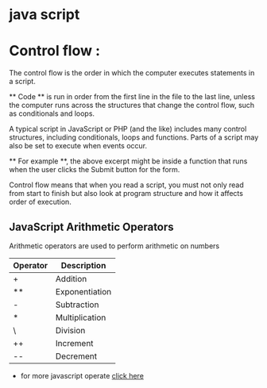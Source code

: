 # java script #

# Control flow :
The control flow is the order in which the computer executes statements in a script.

** Code ** is run in order from the first line in the file to the last line, unless the computer runs across the structures that change the control flow, such as conditionals and loops. 

A typical script in JavaScript or PHP (and the like) includes many control structures, including conditionals, loops and functions. Parts of a script may also be set to execute when events occur.

** For example **, the above excerpt might be inside a function that runs when the user clicks the Submit button for the form.

Control flow means that when you read a script, you must not only read from start to finish but also look at program structure and how it affects order of execution.
 ## JavaScript Arithmetic Operators
Arithmetic operators are used to perform arithmetic on numbers

| Operator      | Description |
| ----------- | ----------- |
| +      | Addition       |
| **   | Exponentiation        |
|-|Subtraction|
|* |Multiplication|
|\ |Division|
|++|Increment|
|--|Decrement|

* for more javascript operate [ click here](https://www.w3schools.com/js/js_operators.asp)